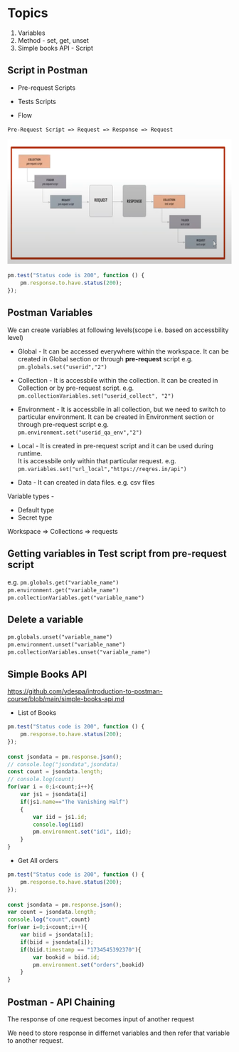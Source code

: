 # Topics

1. Variables
2. Method - set, get, unset
3. Simple books API - Script

## Script in Postman

* Pre-request Scripts
* Tests Scripts

* Flow

`Pre-Request Script => Request => Response => Request`

![alt text](image-16.png)

```javascript
pm.test("Status code is 200", function () {
    pm.response.to.have.status(200);
});
```

## Postman Variables

We can create variables at following levels(scope i.e. based on accessbility level)  

* Global - It can be accessed everywhere within the workspace.
It can be created in Global section or through **pre-request** script
e.g. `pm.globals.set("userid","2")`

* Collection - It is accessbile within the collection.
It can be created in Collection or by pre-request script.
e.g. `pm.collectionVariables.set("userid_collect", "2")`

* Environment - It is accessbile in all collection, but we need to switch to particular environment.
It can be created in Environment section or through pre-request script
e.g. `pm.environment.set("userid_qa_env","2")`

* Local - It is created in pre-request script and it can be used during runtime.  
It is accessbile only within that particular request.
e.g. `pm.variables.set("url_local","https://reqres.in/api")`
* Data - It can created in data files. e.g. csv files

Variable types -

* Default type
* Secret type

Workspace => Collections => requests

## Getting variables in Test script from pre-request script

e.g.
`pm.globals.get("variable_name")`
`pm.environment.get("variable_name")`
`pm.collectionVariables.get("variable_name")`

## Delete a variable

`pm.globals.unset("variable_name")`
`pm.environment.unset("variable_name")`
`pm.collectionVariables.unset("variable_name")`

## Simple Books API

<https://github.com/vdespa/introduction-to-postman-course/blob/main/simple-books-api.md>

* List of Books

```javascript
pm.test("Status code is 200", function () {
    pm.response.to.have.status(200);
});

const jsondata = pm.response.json();
// console.log("jsondata",jsondata)
const count = jsondata.length;
// console.log(count)
for(var i = 0;i<count;i++){
    var js1 = jsondata[i]
    if(js1.name=="The Vanishing Half")
    {
        var iid = js1.id;
        console.log(iid)
        pm.environment.set("id1", iid);
    }
}
```

* Get All orders

```javascript
pm.test("Status code is 200", function () {
    pm.response.to.have.status(200);
});

const jsondata = pm.response.json();
var count = jsondata.length;
console.log("count",count)
for(var i=0;i<count;i++){
    var biid = jsondata[i];
    if(biid = jsondata[i]);
    if(biid.timestamp == "1734545392370"){
        var bookid = biid.id;
        pm.environment.set("orders",bookid)
    }
}
```

## Postman - API Chaining

The response of one request becomes input of another request

We need to store response in differnet variables and then refer that variable to another request.